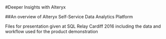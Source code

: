 #Deeper Insights with Alteryx

##An overview of Alteryx Self-Service Data Analytics Platform

Files for presentation given at SQL Relay Cardiff 2016 including the data and workflow used for the product demonstration